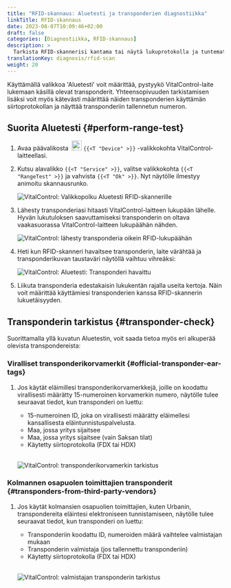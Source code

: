 ```yaml
---
title: "RFID-skannaus: Aluetesti ja transponderien diagnostiikka"
linkTitle: RFID-skannaus
date: 2023-08-07T10:09:46+02:00
draft: false
categories: [Diagnostiikka, RFID-skannaus]
description: >
  Tarkista RFID-skannerisi kantama tai näytä lukuprotokolla ja tuntemattomien transponderien tallennetut numerot.
translationKey: diagnosis/rfid-scan
weight: 20
---
```


Käyttämällä valikkoa 'Aluetesti' voit määrittää, pystyykö VitalControl-laite lukemaan käsillä olevat transponderit. Yhteensopivuuden tarkistamisen lisäksi voit myös kätevästi määrittää näiden transponderien käyttämän siirtoprotokollan ja näyttää transponderiin tallennetun numeron.

## Suorita Aluetesti {#perform-range-test}

1. Avaa päävalikosta &nbsp;<img src="/icons/device.svg" width="23" align="bottom" alt="Laite" /> `{{<T "Device" >}}` -valikkokohta VitalControl-laitteellasi.

1. Kutsu alavalikko `{{<T "Service" >}}`, valitse valikkokohta `{{<T "RangeTest" >}}` ja vahvista `{{<T "Ok" >}}`. Nyt näytölle ilmestyy animoitu skannausrunko.

    ![VitalControl: Valikkopolku Aluetesti RFID-skannerille](../images/rangetest.png "Aluetesti RFID-skannerille")

1.  Lähesty transponderiasi hitaasti VitalControl-laitteen lukupään lähelle. Hyvän lukutuloksen saavuttamiseksi transponderin on oltava vaakasuorassa VitalControl-laitteen lukupäähän nähden.

    ![ VitalControl: lähesty transponderia oikein RFID-lukupäähän](/images/diagnosis/transponderscan.svg "Oikea transponderin skannaus")

1. Heti kun RFID-skanneri havaitsee transponderin, laite värähtää ja transponderikuvan taustaväri näytöllä vaihtuu vihreäksi:

   ![VitalControl: Aluetesti: Transponderi havaittu](../images/transponder-detected.png "Transponderi havaittu")

1. Liikuta transponderia edestakaisin lukukentän rajalla useita kertoja. Näin voit määrittää käyttämiesi transponderien kanssa RFID-skannerin lukuetäisyyden.

## Transponderin tarkistus {#transponder-check}

Suorittamalla yllä kuvatun Aluetestin, voit saada tietoa myös eri alkuperää olevista transpondereista:

### Viralliset transponderikorvamerkit {#official-transponder-ear-tags}

1. Jos käytät eläimillesi transponderikorvamerkkejä, joille on koodattu virallisesti määrätty 15-numeroinen korvamerkin numero, näytölle tulee seuraavat tiedot, kun transponderi on luettu:

    - 15-numeroinen ID, joka on virallisesti määrätty eläimellesi kansallisesta eläintunnistuspalvelusta.
    - Maa, jossa yritys sijaitsee
    - Maa, jossa yritys sijaitsee (vain Saksan tilat)
    - Käytetty siirtoprotokolla (FDX tai HDX)
    <br>

    ![VitalControl: transponderikorvamerkin tarkistus](../images/transponder-official.png "Tietoja virallisesta transponderikorvamerkistä")

### Kolmannen osapuolen toimittajien transponderit {#transponders-from-third-party-vendors}

1. Jos käytät kolmansien osapuolien toimittajien, kuten Urbanin, transpondereita eläintesi elektroniseen tunnistamiseen, näytölle tulee seuraavat tiedot, kun transponderi on luettu:

    - Transponderiin koodattu ID, numeroiden määrä vaihtelee valmistajan mukaan
    - Transponderin valmistaja (jos tallennettu transponderiin)
    - Käytetty siirtoprotokolla (FDX tai HDX)
    <br>

    ![VitalControl: valmistajan transponderin tarkistus](../images/transponder-manufacturer.png "Tietoja valmistajan transponderista")

